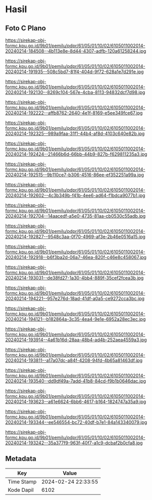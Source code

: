 # Hasil

## Foto C Plano

https://sirekap-obj-formc.kpu.go.id/9b01/pemilu/pdpr/61/05/01/10/02/6105011002014-20240214-184508--4b113e8e-8d44-4307-adfb-120a61258244.jpg

https://sirekap-obj-formc.kpu.go.id/9b01/pemilu/pdpr/61/05/01/10/02/6105011002014-20240214-191935--508c5bd7-81f4-404d-9f72-628a1e7d291e.jpg

https://sirekap-obj-formc.kpu.go.id/9b01/pemilu/pdpr/61/05/01/10/02/6105011002014-20240214-192130--8269c104-567e-4cba-8113-94832dcf7d98.jpg

https://sirekap-obj-formc.kpu.go.id/9b01/pemilu/pdpr/61/05/01/10/02/6105011002014-20240214-192222--affb8762-2640-4e1f-8169-e5ee349fce67.jpg

https://sirekap-obj-formc.kpu.go.id/9b01/pemilu/pdpr/61/05/01/10/02/6105011002014-20240214-192325--989a9faa-31f1-44b4-af8d-4103c640e82b.jpg

https://sirekap-obj-formc.kpu.go.id/9b01/pemilu/pdpr/61/05/01/10/02/6105011002014-20240214-192424--21466b6d-66bb-44b9-827b-f629811235a3.jpg

https://sirekap-obj-formc.kpu.go.id/9b01/pemilu/pdpr/61/05/01/10/02/6105011002014-20240214-192515--9b110ce7-b306-4516-86ee-ef352251a99a.jpg

https://sirekap-obj-formc.kpu.go.id/9b01/pemilu/pdpr/61/05/01/10/02/6105011002014-20240214-192602--4c3b349b-f41b-4ee6-ad64-f1bdca9077b1.jpg

https://sirekap-obj-formc.kpu.go.id/9b01/pemilu/pdpr/61/05/01/10/02/6105011002014-20240214-192704--14aacedf-a5e0-4735-81aa-cb0530c55adb.jpg

https://sirekap-obj-formc.kpu.go.id/9b01/pemilu/pdpr/61/05/01/10/02/6105011002014-20240214-192827--9548c3aa-0f70-4969-af3e-2b46e0516a15.jpg

https://sirekap-obj-formc.kpu.go.id/9b01/pemilu/pdpr/61/05/01/10/02/6105011002014-20240214-192918--b6f3ba2d-06a7-46ea-820f-c46e8c458067.jpg

https://sirekap-obj-formc.kpu.go.id/9b01/pemilu/pdpr/61/05/01/10/02/6105011002014-20240214-193031--de38fd27-1a30-4bb4-889f-35cef2fcea3b.jpg

https://sirekap-obj-formc.kpu.go.id/9b01/pemilu/pdpr/61/05/01/10/02/6105011002014-20240214-194221--957e276d-18ad-41df-a0a5-ce9272cca3bc.jpg

https://sirekap-obj-formc.kpu.go.id/9b01/pemilu/pdpr/61/05/01/10/02/6105011002014-20240214-194121--b182864a-3c35-4ea4-9e1e-6952a28ec3ec.jpg

https://sirekap-obj-formc.kpu.go.id/9b01/pemilu/pdpr/61/05/01/10/02/6105011002014-20240214-193914--4a61b16d-28aa-48b4-ad4b-252aea4559a3.jpg

https://sirekap-obj-formc.kpu.go.id/9b01/pemilu/pdpr/61/05/01/10/02/6105011002014-20240214-193811--a17a07dc-a84f-4208-94fd-4b65a81463df.jpg

https://sirekap-obj-formc.kpu.go.id/9b01/pemilu/pdpr/61/05/01/10/02/6105011002014-20240214-193540--dd9df49a-7add-41b8-84cd-f9b1b0646dac.jpg

https://sirekap-obj-formc.kpu.go.id/9b01/pemilu/pdpr/61/05/01/10/02/6105011002014-20240214-193623--a61e6624-6bb6-4617-b164-1824747a35a9.jpg

https://sirekap-obj-formc.kpu.go.id/9b01/pemilu/pdpr/61/05/01/10/02/6105011002014-20240214-193344--ee546554-bc72-40df-b7e1-84a143340079.jpg

https://sirekap-obj-formc.kpu.go.id/9b01/pemilu/pdpr/61/05/01/10/02/6105011002014-20240214-193242--35a377f9-963f-40f7-a1c9-dcbaf2b0cfa8.jpg


## Metadata

| Key        | Value               |
| ---------- | ------------------- |
| Time Stamp | 2024-02-24 22:33:55 |
| Kode Dapil | 6102                |



